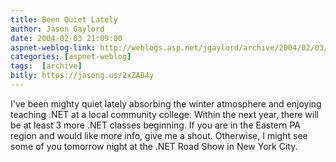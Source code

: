 ```yaml
---
title: Been Quiet Lately
author: Jason Gaylord
date: 2004-02-03 21:09:00
aspnet-weblog-link: http://weblogs.asp.net/jgaylord/archive/2004/02/03/66970.aspx
categories: [aspnet-weblog]
tags:  [archive]
bitly: https://jasong.us/2xZAB4y
---
```


I've been mighty quiet lately absorbing the winter atmosphere and enjoying teaching .NET at a local community college. Within the next year, there will be at least 3 more .NET classes beginning. If you are in the Eastern PA region and would like more info, give me a shout. Otherwise, I might see some of you tomorrow night at the .NET Road Show in New York City.